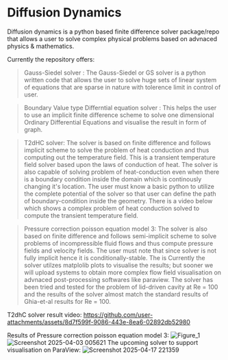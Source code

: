 
# Diffusion Dynamics 

Diffusion dynamics is a python based finite difference solver package/repo that allows a user to solve complex physical problems based on advnaced physics & mathematics.  

Currently the repository offers:
> Gauss-Siedel solver : 
        The Gauss-Siedel or GS solver is a python written code that allows the user to solve huge sets of linear system of equations that are sparse in nature with tolerence limit in control of user. 

> Boundary Value type Differntial equation solver :
        This helps the user to use an implicit finite difference  scheme to solve one dimensional Ordinary Differential Equations and visualise the result in form of graph.
        
> T2dHC solver:
        The solver is based on finite difference and follows implicit scheme to solve the problem of heat conduction and thus computing out the temperature field. This is a transient temperature field solver based upon the laws of conduction of heat. 
        The solver is also capable of solving problem of heat-conduction even when there is a boundary condition inside the domain which is continously changing it's location. The user must know a basic python to utilize the complete potential of the solver so that user can define the path of boundary-condition inside the geometry. 
        There is a video below which shows a complex problem of heat conduction solved to compute the transient temperature field.
    

> Pressure correction poisson equation model 3:
        The solver is also based on finite difference and follows semi-implicit scheme to solve problems of incompressible fluid flows and thus compute pressure fields and velocity fields. The user must note that since solver is not fully implicit hence it is conditionally-stable.
        The is Currently the solver utilzes matplolib plots to visualise the results; but sooner we will upload systems to obtain more complex flow field visualisation on advnaced post-processing softwares like paraview. The solver has been tried and tested for the problem of lid-driven cavity at Re = 100 and the results of the solver almost match the standard results of Ghia-et-al results for Re = 100.
>

T2dhC solver result video:
https://github.com/user-attachments/assets/8d7f599f-9086-443e-8ea6-02892db52980


Results of Pressure correction poisson equation model 3: 
![Figure_1](https://github.com/user-attachments/assets/53e44488-4d45-4175-884d-8d9098de4aed)
![Screenshot 2025-04-03 005621](https://github.com/user-attachments/assets/679a0e77-5bf4-48bb-ac1c-daeb7a71e552)
The upcoming solver to support visualisation on ParaView:
![Screenshot 2025-04-17 221359](https://github.com/user-attachments/assets/48c7bbae-87e3-4b6d-ad4d-b1a0cfc52b3d)

